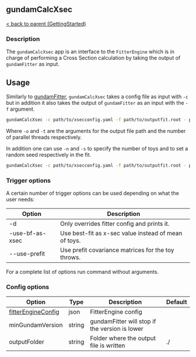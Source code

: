 ## gundamCalcXsec
[< back to parent (GettingStarted)](../GettingStarted.md)
### Description 

The `gundamCalcXsec` app is an interface to the `FitterEngine` which is in charge of performing a Cross Section calculation by taking the output of `gundamFitter` as input. 

## Usage

Similarly to [gundamFitter](gundamFitter.md), `gundamCalcXsec` takes a config file as input with `-c` but in addition it also takes the output of `gundamFitter` as an input with the `-f` argument.
```bash
gundamCalcXsec -c path/to/xsecconfig.yaml -f path/to/outputfit.root - path/to/output.root -t 12
```
Where `-o` and `-t` are the arguments for the output file path and the number of parallel threads respectively. 

In addition one can use `-n` and `-s` to specify the number of toys and to set a random seed respectively in the fit. 
```bash
gundamCalcXsec -c path/to/xsecconfig.yaml -f path/to/outputfit.root - path/to/output.root -t 12 -n 100 -s 5
```
### Trigger options

A certain number of trigger options can be used depending  on what the user needs:

| Option          | Description                                          |
| --------------- | ---------------------------------------------------- |
| -d              | Only overrides fitter config and prints it.          |
| -use-bf-as-xsec | Use best-fit as x-sec value instead of mean of toys. |
| --use-prefit    | Use prefit covariance matrices for the toy throws.   |

For a complete list of options run command without arguments.

### Config options

| Option                                                 | Type         | Description                                                     | Default |
|--------------------------------------------------------|--------------|-----------------------------------------------------------------|---------|
| [fitterEngineConfig](../configuration/FitterEngine.md) | json         | FitterEngine config                                             |         |
| minGundamVersion                                       | string       | gundamFitter will stop if the version is lower                  |         |
| outputFolder                                           | string       | Folder where the output file is written                         | ./      |
